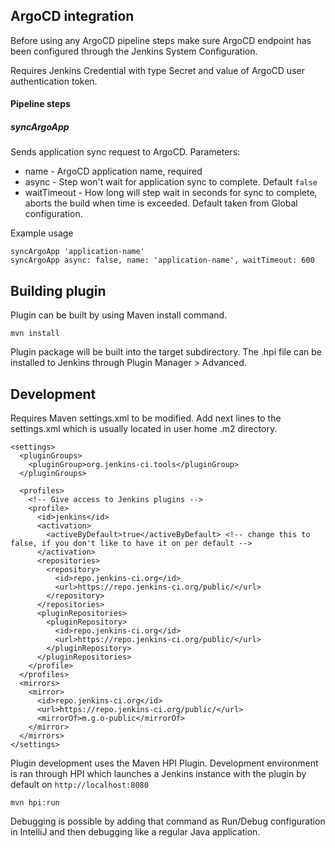 ## ArgoCD integration

Before using any ArgoCD pipeline steps make sure ArgoCD endpoint has been configured through the Jenkins System Configuration.

Requires Jenkins Credential with type Secret and value of ArgoCD user authentication token.

#### Pipeline steps

##### syncArgoApp
Sends application sync request to ArgoCD. Parameters:

- name - ArgoCD application name, required
- async - Step won't wait for application sync to complete. Default `false`
- waitTimeout - How long will step wait in seconds for sync to complete, aborts the build when time is exceeded. Default taken from Global configuration.

Example usage

```
syncArgoApp 'application-name'
syncArgoApp async: false, name: 'application-name', waitTimeout: 600
```

## Building plugin

Plugin can be built by using Maven install command.

`mvn install`

Plugin package will be built into the target subdirectory. The .hpi file can be installed to Jenkins through Plugin Manager > Advanced.

## Development

Requires Maven settings.xml to be modified.
Add next lines to the settings.xml which is usually located in user home .m2 directory.

```
<settings>
  <pluginGroups>
    <pluginGroup>org.jenkins-ci.tools</pluginGroup>
  </pluginGroups>

  <profiles>
    <!-- Give access to Jenkins plugins -->
    <profile>
      <id>jenkins</id>
      <activation>
        <activeByDefault>true</activeByDefault> <!-- change this to false, if you don't like to have it on per default -->
      </activation>
      <repositories>
        <repository>
          <id>repo.jenkins-ci.org</id>
          <url>https://repo.jenkins-ci.org/public/</url>
        </repository>
      </repositories>
      <pluginRepositories>
        <pluginRepository>
          <id>repo.jenkins-ci.org</id>
          <url>https://repo.jenkins-ci.org/public/</url>
        </pluginRepository>
      </pluginRepositories>
    </profile>
  </profiles>
  <mirrors>
    <mirror>
      <id>repo.jenkins-ci.org</id>
      <url>https://repo.jenkins-ci.org/public/</url>
      <mirrorOf>m.g.o-public</mirrorOf>
    </mirror>
  </mirrors>
</settings>
```

Plugin development uses the Maven HPI Plugin.
Development environment is ran through HPI which launches a Jenkins instance with the plugin by default on `http://localhost:8080`

`mvn hpi:run`

Debugging is possible by adding that command as Run/Debug configuration in IntelliJ and then debugging like a regular Java application.